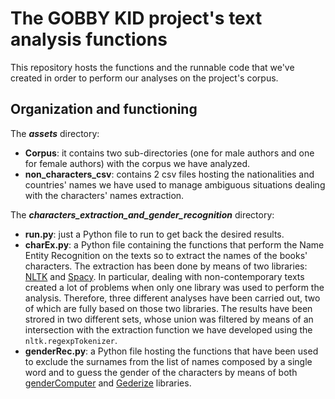 # The GOBBY KID project's text analysis functions
This repository hosts the functions and the runnable code that we've created in order to perform our analyses on the project's corpus.

## Organization and functioning
The ***assets*** directory:
- **Corpus**: it contains two sub-directories (one for male authors and one for female authors) with the corpus we have analyzed.
- **non_characters_csv**: contains 2 csv files hosting the nationalities and countries' names we have used to manage ambiguous situations dealing with the characters' names extraction.

The ***characters_extraction_and_gender_recognition*** directory:
- **run.py**: just a Python file to run to get back the desired results.
- **charEx.py**: a Python file containing the functions that perform the Name Entity Recognition on the texts so to extract the names of the books' characters. The extraction has been done by means of two libraries: <a href="https://www.nltk.org/" target="blank">NLTK</a> and <a href="https://spacy.io/" target="blank">Spacy</a>. In particular, dealing with non-contemporary texts created a lot of problems when only one library was used to perform the analysis. Therefore, three different analyses have been carried out, two of which are fully based on those two libraries. The results have been strored in two different sets, whose union was filtered by means of an intersection with the extraction function we have developed using the ```nltk.regexpTokenizer```.
- **genderRec.py**: a Python file hosting the functions that have been used to exclude the surnames from the list of names composed by a single word and to guess the gender of the characters by means of both <a href="https://github.com/tue-mdse/genderComputer.git" target="blank">genderComputer</a> and <a href="https://github.com/SteelPangolin/genderize" target="blank">Gederize</a> libraries.
